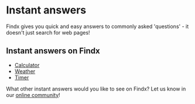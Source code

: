 # Instant answers

Findx gives you quick and easy answers to commonly asked 'questions' - it doesn't just search for web pages!

## Instant answers on Findx  
- [Calculator](/en/instantanswers/calculator)
- [Weather](/en/instantanswers/weather)  
- [Timer](/en/instantanswers/timer)

What other instant answers would you like to see on Findx? Let us know in our [online community](http://forum.privacore.com)!
